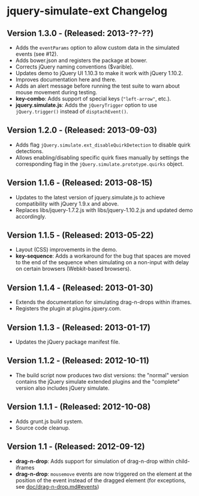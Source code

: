 jquery-simulate-ext Changelog
=============================

Version 1.3.0 - (Released: 2013-??-??)
-------------
* Adds the `eventParams` option to allow custom data in the simulated events (see #12).
* Adds bower.json and registers the package at bower.
* Corrects jQuery naming conventions ($varible).
* Updates demo to jQuery UI 1.10.3 to make it work with jQuery 1.10.2.
* Improves documentation here and there.
* Adds an alert message before running the test suite to warn about mouse movement
  during testing.
* __key-combo__: Adds support of special keys (`"left-arrow"`, etc.).
* __jquery.simulate.js__: Adds the `jQueryTrigger` option to use `jQuery.trigger()`
  instead of `disptachEvent()`.

Version 1.2.0 - (Released: 2013-09-03)
-------------
* Adds flag `jQuery.simulate.ext_disableQuirkDetection` to disable quirk detections.
* Allows enabling/disabling specific quirk fixes manually by settings the corresponding
  flag in the `jQuery.simulate.prototype.quirks` object.

Version 1.1.6 - (Released: 2013-08-15)
-------------
* Updates to the latest version of jquery.simulate.js to achieve compatibility with jQuery 1.9.x
  and above.
* Replaces libs/jquery-1.7.2.js with libs/jquery-1.10.2.js and updated demo accordingly.

Version 1.1.5 - (Released: 2013-05-22)
-------------
* Layout (CSS) improvements in the demo.
* __key-sequence__: Adds a workaround for the bug that spaces are moved to the end
  of the sequence when simulating on a non-input with delay on certain browsers
  (Webkit-based browsers).

Version 1.1.4 - (Released: 2013-01-30)
-------------
* Extends the documentation for simulating drag-n-drops within iframes.
* Registers the plugin at plugins.jquery.com.


Version 1.1.3 - (Released: 2013-01-17)
-------------
* Updates the jQuery package manifest file.


Version 1.1.2 - (Released: 2012-10-11)
-------------
* The build script now produces two dist versions: the "normal" version contains the jQuery simulate
extended plugins and the "complete" version also includes jQuery simulate.


Version 1.1.1 - (Released: 2012-10-08)
-------------
* Adds grunt.js build system.
* Source code cleanup.


Version 1.1 - (Released: 2012-09-12)
-----------
* __drag-n-drop__: Adds support for simulation of drag-n-drop within child-iframes
* __drag-n-drop__: `mousemove` events are now triggered on the element at the position of the event instead of
	the dragged element (for exceptions, see [doc/drag-n-drop.md#events](https://github.com/j-ulrich/jquery-simulate-ext/tree/master/doc/drag-n-drop.md#events))